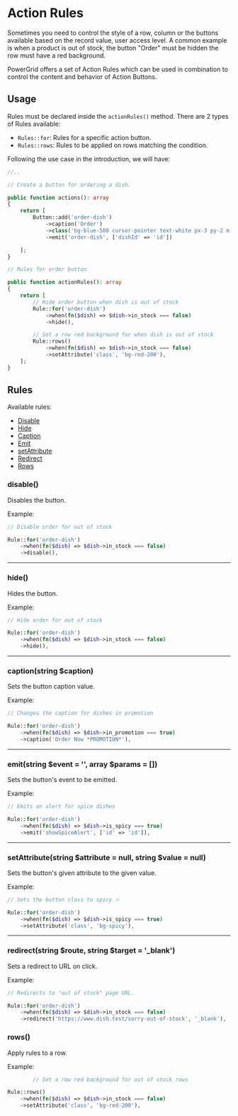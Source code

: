 # Action Rules

Sometimes you need to control the style of a row, column or the buttons available based on the record value, user access level. A common example is when a product is out of stock, the button "Order" must be hidden the row must have a red background.

PowerGrid offers a set of Action Rules which can be used in combination to control the content and behavior of Action Buttons.

## Usage

Rules must be declared inside the `actionRules()` method. There are 2 types of Rules available:

- `Rules::for`: Rules for a specific action button.
- `Rules::rows`: Rules to be applied on rows matching the condition.

Following the use case in the introduction, we will have:

```php
//..

// Create a button for ordering a dish.

public function actions(): array
{
    return [
        Button::add('order-dish')
            ->caption('Order')
            ->class('bg-blue-500 cursor-pointer text-white px-3 py-2 m-1 rounded text-sm')
            ->emit('order-dish', ['dishId' => 'id'])

    ];
}

// Rules for order button

public function actionRules(): array
{
    return [
        // Hide order button when dish is out of stock
        Rule::for('order-dish')
            ->when(fn($dish) => $dish->in_stock === false)
            ->hide(),

        // Set a row red background for when dish is out of stock
        Rule::rows()
            ->when(fn($dish) => $dish->in_stock === false)
            ->setAttribute('class', 'bg-red-200'),
    ];
}
```

## Rules

Available rules:

- [Disable](table/row-actions-buttons?id=disable)
- [Hide](table/row-actions-buttons?id=hide)
- [Caption](table/row-actions-buttons?id=caption)
- [Emit](table/row-actions-buttons?id=emit)
- [setAttribute](table/row-actions-buttons?id=setAttribute)
- [Redirect](table/row-actions-buttons?id=redirect)
- [Rows](table/row-actions-buttons?id=rows)

### disable()

Disables the button.

Example:

```php
// Disable order for out of stock

Rule::for('order-dish')
    ->when(fn($dish) => $dish->in_stock === false)
    ->disable(),
```

---

### hide()

Hides the button.

Example:

```php
// Hide order for out of stock

Rule::for('order-dish')
    ->when(fn($dish) => $dish->in_stock === false)
    ->hide(),
```

---

### caption(string $caption)

Sets the button caption value.

Example:

```php
// Changes the caption for dishes in promotion

Rule::for('order-dish')
    ->when(fn($dish) => $dish->in_promotion === true)
    ->caption('Order Now *PROMOTION*'),
```

---

### emit(string $event = '', array $params = [])

Sets the button's event to be emitted.

Example:

```php
// Emits an alert for spice dishes

Rule::for('order-dish')
    ->when(fn($dish) => $dish->is_spicy === true)
    ->emit('showSpiceAlert', ['id' => 'id']),
```

---

### setAttribute(string $attribute = null, string $value = null)

Sets the button's given attribute to the given value.

Example:

```php
// Sets the button class to spicy 🔥

Rule::for('order-dish')
    ->when(fn($dish) => $dish->is_spicy === true)
    ->setAttribute('class', 'bg-spicy'),
```

---

### redirect(string $route, string $target = '_blank')

Sets a redirect to URL on click.

Example:

```php
// Redirects to "out of stock" page URL.

Rule::for('order-dish')
    ->when(fn($dish) => $dish->in_stock === false)
    ->redirect('https://www.dish.test/sorry-out-of-stock', '_blank'),
```

### rows()

Apply rules to a row.

Example:

```php
        // Set a row red background for out of stock rows

Rule::rows()
    ->when(fn($dish) => $dish->in_stock === false)
    ->setAttribute('class', 'bg-red-200'),
```
